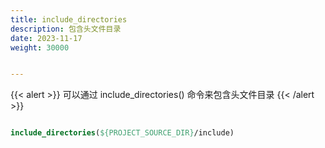 ```yaml
---
title: include_directories
description: 包含头文件目录
date: 2023-11-17
weight: 30000


---
```


{{< alert >}}
可以通过 include_directories() 命令来包含头文件目录
{{< /alert >}}

```cmake

include_directories(${PROJECT_SOURCE_DIR}/include)

```



